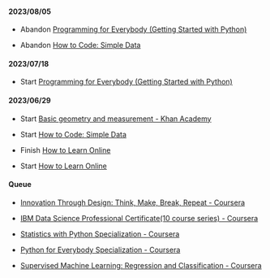 #### 2023/08/05

* Abandon [Programming for Everybody (Getting Started with Python)](https://www.coursera.org/learn/python)

* Abandon [How to Code: Simple Data](https://learning.edx.org/course/course-v1:UBCx+HtC1x+2T2017/home)

#### 2023/07/18

* Start [Programming for Everybody (Getting Started with Python)](https://www.coursera.org/learn/python)

#### 2023/06/29

* Start [Basic geometry and measurement - Khan Academy](https://www.khanacademy.org/math/basic-geo)

* Start [How to Code: Simple Data](https://learning.edx.org/course/course-v1:UBCx+HtC1x+2T2017/home)

* Finish [How to Learn Online](https://learning.edx.org/course/course-v1:edX+edx201+1T2020/home)

* Start [How to Learn Online](https://learning.edx.org/course/course-v1:edX+edx201+1T2020/home)



#### Queue

* [Innovation Through Design: Think, Make, Break, Repeat - Coursera](https://www.coursera.org/learn/innovation-through-design)

* [IBM Data Science Professional Certificate(10 course series) - Coursera](https://www.coursera.org/professional-certificates/ibm-data-science)

* [Statistics with Python Specialization - Coursera](https://www.coursera.org/specializations/statistics-with-python)

* [Python for Everybody Specialization - Coursera](https://www.coursera.org/specializations/python) 

* [Supervised Machine Learning: Regression and Classification - Coursera](https://www.coursera.org/learn/machine-learning)
